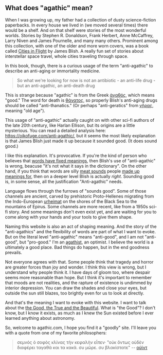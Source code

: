 




## What does "agathic" mean?

When I was growing up, my father had a collection of dusty science-fiction paperbacks. In every house we lived in (we moved several times) there would be a shelf. And on that shelf were stories of the most wonderful worlds.  Stories by Stephen R. Donaldson, Frank Herbert, Anne McCaffrey, Larry Niven and James Pournelle, and many many others. Prominent among this collection, with one of the older and more worn covers, was a book called [Cities in Flight](https://en.wikipedia.org/wiki/Cities_in_Flight) by James Blish. A really fun set of stories about interstellar space travel, whole cities traveling through space.

In this book, though,  there is a curious usage of the term "anti-agathic" to describe an anti-aging or immortality medicine. 

> So what we're looking for now is not an antibiotic - an anti-life drug - but an anti-agathic, an anti-death drug

This is strange because "agathic" is from the Greek [ἀγαθός](https://en.wiktionary.org/wiki/%E1%BC%80%CE%B3%CE%B1%CE%B8%CF%8C%CF%82), which means "good." The word for death is [θάνατος](https://en.wiktionary.org/wiki/%CE%B8%CE%AC%CE%BD%CE%B1%CF%84%CE%BF%CF%82#Ancient_Greek), so properly Blish's anti-aging drugs should be called "anti-thanatics." (Or perhaps "anti-geratics" from [γῆρας](https://en.wiktionary.org/wiki/%CE%B3%E1%BF%86%CF%81%CE%B1%CF%82#Ancient_Greek), meaning "old age").

This usage of "anti-agathic" actually caught on with other sci-fi authors of the late 20th century, like Harlan Ellison, but its origins are a little mysterious. You can read a detailed analysis here: https://oikofuge.com/anti-agathic/, but it seems the most likely explanation is that James Blish just made it up because it sounded good. (It does sound good.)

I like this explanation. It's provocative. If you're the kind of person who believes that [words have fixed meanings](https://en.wikipedia.org/wiki/Linguistic_prescription), then Blish's use of "anti-agathic" is wrong, beacuse "it's not what it says in the dictionary". On the other hand, if you think that words are silly [meat sounds](https://en.wikipedia.org/wiki/They're_Made_Out_of_Meat) people [made up meanings for](https://en.wikipedia.org/wiki/Linguistic_description), then on a deeper level Blish is actually *right*. Sounding good is, in some sense, all the justification "Anti-agathic" needs.

Language flows through the furrows of "sounds good". Some of those channels are ancient, carved by prehistoric Proto-Hellenes migrating from the Indo-European [urheimat](https://en.wikipedia.org/wiki/Proto-Indo-European_homeland) on the shores of the Black Sea to the mountains of Epirus. Some channels are more recent, like from a 1950s sci-fi story. And some meanings don't even exist yet, and are waiting for you to come along with your hands and your tools to give them shape.

Naming this website is also an act of shaping meaning. And the story of the "anti-agathics" and the flexibility of words are part of what I want to evoke. But on the literal level "anti-agathic" means "anti-good", and I am not "anti-good", but "pro-good." I'm an [agathist](https://en.wikipedia.org/wiki/Agathism), an optimist. I believe the world is a ultimately a good place. Bad things do happen, but in the end goodness prevails.

Not everyone agrees with that. Some people think that tragedy and horror are greater forces than joy and wonder. I think this view is wrong, but I understand why people think it. I have days of gloom too, where despair seems more reasonable than hope. But I think it's important to remember that moods are not realities, and the rapture of existence is undimmed by interior depression. You can draw the shades and close your eyes, but outside the sun still blazes, too brightly even for us to look at directly.

And that's the meaning I want to evoke with this website. I want to talk about the [the Good, the True and the Beautiful](https://en.wikipedia.org/wiki/Transcendentals). What is "the Good"? I don't know, but I know it exists, as much as I knew the Sun existed before I ever learned anything about astronomy.

So, welcome to agathic.com, I hope you find it a "goodly" site. I'll leave you with a quote from one of my favorite philosophers:

> σεμνός ὁ σοφὸς κλίνας τὴν κεφαλὴν εἶπεν· "οὐκ ὄντως οὐδὲν διαφέρει ταγαθὰ και τα κακά. συ μῶρε. συ βλακίστατε" -- [oὐίντ](https://twitter.com/dril_grc)

